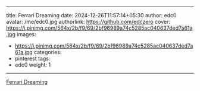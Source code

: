 
---
title: Ferrari Dreaming
date: 2024-12-26T11:57:14+05:30
author: edc0
avatar: /me/edc0.jpg
authorlink: https://github.com/edczero
cover: https://i.pinimg.com/564x/2b/f9/69/2bf96989a74c5285ac040637ded7a61a.jpg
images:
   - https://i.pinimg.com/564x/2b/f9/69/2bf96989a74c5285ac040637ded7a61a.jpg
categories:
  - pinterest
tags:
  - edc0
weight: 1
---

<!--more-->

[Ferrari Dreaming](https://in.pinterest.com/pin/91901648639997952/)

	